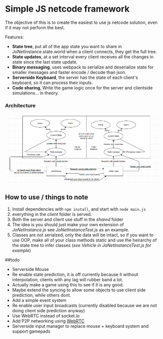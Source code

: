 # Simple JS netcode framework
The objective of this is to create the easiest to use js netcode solution, even if it may not perform the best.

Features:
* __State tree__, put all of the app state you want to share in JoNetInstance.state.world
when a client connects, they get the full tree.
* __State updates__, at a set interval every client receives all the changes in state since the last state update.
* __Binary messaging__, uses webpack to serialize and deserialize state for smaller messages and faster encode / decode than json.
* __Serverside Keyboard__, the server has the state of each client's keyboard, so it can process their inputs.
* __Code sharing__, Write the game logic once for the server and clientside simulations... in theory.

### Architecture
![Bad diagram showing architecture](./archy.png)

## How to use / things to note
1. Install dependencies with `npm install`, and start with `node main.js`
2. everything in the _client_ folder is served.
3. Both the server and client use stuff in the _shared_ folder
4. The idea is you should just make your own extension of _JoNetInstance.js_ see _JoNetInstanceTest.js_ as an example.
5. Classes are not serialzed, only the data will be intact, so if you want to use OOP, make all of your class methods static and use the heirarchy of the state tree to infer classes (_see Vehicle in JoNetInstanceTest.js for example_)



##todo
* Serverside Mouse
* Re enable state prediction, it is off currently because it without interpolation, clients with any lag will rubber band a lot.
* Actually make a game using this to see if it is any good.
* Maybe extend the syncing to allow some objects to use client side prediction, while others dont.
* Add a simple event system
* Re enable user input broadcasts (currently disabled because we are not doing client side prediction anyway)
* Use WebRTC instead of socket.io
* Add P2P networking using [WebRTC](https://webrtc.org/ "WebRTC")
* Serverside input manager to replace mouse + keyboard system and support gamepads

